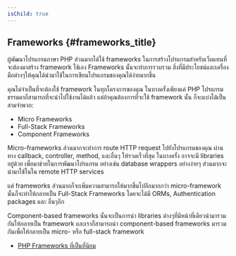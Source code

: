 ```yaml
---
isChild: true
---
```


## Frameworks {#frameworks_title}

ผู้พัฒนาโปรแกรมภาษา PHP ส่วนมากได้ใช้ frameworks ในการสร้างโปรแกรมสำหรับเว็บแทนที่จะต้องมาสร้าง framework ใช้เอง Frameworks นั้นจะทำการรวบรวม
สิ่งที่มีประโยชน์และเครื่องมือต่างๆให้คุณได้นำมาใช้ในการเขียนโปรแกรมของคุณได้ง่ายมากขึ้น

คุณไม่จำเป็นที่จะต้องใช้ framework ในทุกโครงการของคุณ ในบางครั้งเพียงแค่ PHP โปรแกรมธรรมดาก็สามารถที่จะนำไปใช้งานได้แล้ว แต่ถ้าคุณต้องการที่จะใช้ framework นั้น
ก็จะแบ่งได้เป็นสามจำพวก:

* Micro Frameworks
* Full-Stack Frameworks
* Component Frameworks

Micro-frameworks ส่วนมากจะทำการ route HTTP request ไปยังโปรแกรมของคุณ ผ่านทาง callback, controller, method, และอื่นๆ ให้รวดเร็วที่สุด ในบางครั้ง
อาจจะมี libraries อยู่ด้วย เพื่อมาช่วยในการพัฒนาโปรแกรม อย่างเช่น database wrappers อย่างง่ายๆ ส่วนมากจะนำมาใช้ในใน remote HTTP services

แต่ frameworks ส่วนมากก็จะเพิ่มความสามารถให้มากขึ้นไปอีกมากกว่า micro-framework นั้นก็จะทำให้กลายเป็น Full-Stack Frameworks โดยจะได้มี ORMs,
Authentication packages และ อื่นๆอีก

Component-based frameworks นั้นจะเป็นการนำ libraries ต่างๆที่มีหน้าที่เดียวนำมารวมกันให้กลายเป็น framework และเราก็สามารถนำ component-based frameworks
มารวมกันเพื่อให้กลายเป็น micro- หรือ full-stack framework

* [PHP Frameworks ที่เป็นที่นิยม](https://github.com/codeguy/php-the-right-way/wiki/Frameworks)
